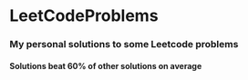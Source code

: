 # LeetCodeProblems
### My personal solutions to some Leetcode problems
#### Solutions beat 60% of other solutions on average
